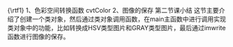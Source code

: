 {\rtf1}
1、色彩空间转换函数 cvtColor
2、图像的保存
第二节课小结
这节主要介绍了创建一个类对象，然后通过类对象调用函数，在main主函数中进行调用实现类对象中的功能，比如转换成HSV类型图片和GRAY类型图片，最后通过imwrite函数进行图像的保存。